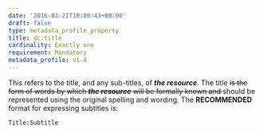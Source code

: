 ```yaml
---
date: '2016-03-21T10:00:43+00:00'
draft: false
type: metadata_profile_property
title: dc:title
cardinality: Exactly one
requirement: Mandatory
metadata_profile: v1-4
---
```

This refers to the title, and any sub-titles, of ***the resource***. The title <del>is the form of words by which ***the resource*** will be formally known and </del>should be represented using the original spelling and wording. The **RECOMMENDED** format for expressing subtitles is:

    Title:Subtitle
